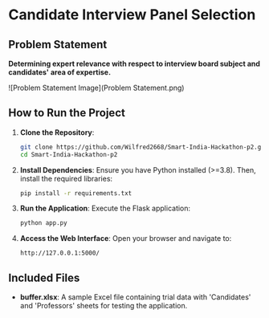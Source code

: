 # Candidate Interview Panel Selection

## Problem Statement
**Determining expert relevance with respect to interview board subject and candidates' area of expertise.**

![Problem Statement Image](Problem Statement.png)

## How to Run the Project

1. **Clone the Repository**:
   ```bash
   git clone https://github.com/Wilfred2668/Smart-India-Hackathon-p2.git
   cd Smart-India-Hackathon-p2
   ```

2. **Install Dependencies**:
   Ensure you have Python installed (>=3.8). Then, install the required libraries:
   ```bash
   pip install -r requirements.txt
   ```

3. **Run the Application**:
   Execute the Flask application:
   ```bash
   python app.py
   ```

4. **Access the Web Interface**:
   Open your browser and navigate to:
   ```
   http://127.0.0.1:5000/
   ```

## Included Files
- **buffer.xlsx**: A sample Excel file containing trial data with 'Candidates' and 'Professors' sheets for testing the application.

